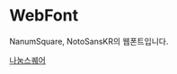 # WebFont
NanumSquare, NotoSansKR의 웹폰트입니다.

[나눔스퀘어](https://github.com/hoitblog/WebFont/tree/master/NanumSquare)
